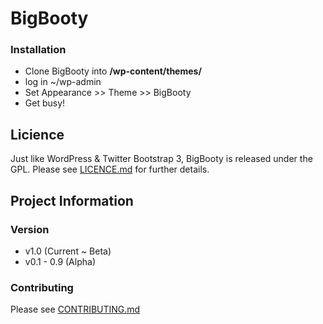 BigBooty
=====

### Installation

- Clone BigBooty into **/wp-content/themes/**
- log in ~/wp-admin
- Set Appearance >> Theme >> BigBooty
- Get busy!

## Licience

Just like WordPress & Twitter Bootstrap 3, BigBooty is released under the GPL. Please see [LICENCE.md](https://github.com/pjhampton/BigBooty/blob/master/docs/LICENCE.md) for further details.

## Project Information

### Version

- v1.0 (Current ~ Beta)
- v0.1 - 0.9 (Alpha)

### Contributing

Please see [CONTRIBUTING.md](https://github.com/pjhampton/BigBooty/blob/master/docs/CONTRIBUTING.md)